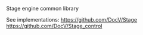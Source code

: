 Stage engine common library

See implementations:
https://github.com/DocV/Stage
https://github.com/DocV/Stage_control